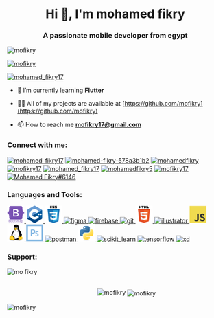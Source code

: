 <h1 align="center">Hi 👋, I'm mohamed fikry</h1>
<h3 align="center">A passionate mobile developer from egypt</h3>

<p align="left"> <img src="https://komarev.com/ghpvc/?username=mofikry&label=Profile%20views&color=0e75b6&style=flat" alt="mofikry" /> </p>

<p align="left"> <a href="https://github.com/ryo-ma/github-profile-trophy"><img src="https://github-profile-trophy.vercel.app/?username=mofikry" alt="mofikry" /></a> </p>

<p align="left"> <a href="https://twitter.com/mohamed_fikry17" target="blank"><img src="https://img.shields.io/twitter/follow/mohamed_fikry17?logo=twitter&style=for-the-badge" alt="mohamed_fikry17" /></a> </p>

- 🌱 I’m currently learning **Flutter**

- 👨‍💻 All of my projects are available at [https://github.com/mofikry](https://github.com/mofikry)

- 📫 How to reach me **mofikry17@gmail.com**

<h3 align="left">Connect with me:</h3>
<p align="left">
<a href="https://twitter.com/mohamed_fikry17" target="blank"><img align="center" src="https://raw.githubusercontent.com/rahuldkjain/github-profile-readme-generator/master/src/images/icons/Social/twitter.svg" alt="mohamed_fikry17" height="30" width="40" /></a>
<a href="https://linkedin.com/in/mohamed-fikry-578a3b1b2" target="blank"><img align="center" src="https://raw.githubusercontent.com/rahuldkjain/github-profile-readme-generator/master/src/images/icons/Social/linked-in-alt.svg" alt="mohamed-fikry-578a3b1b2" height="30" width="40" /></a>
<a href="https://kaggle.com/mohamedfikry" target="blank"><img align="center" src="https://raw.githubusercontent.com/rahuldkjain/github-profile-readme-generator/master/src/images/icons/Social/kaggle.svg" alt="mohamedfikry" height="30" width="40" /></a>
<a href="https://fb.com/mofikry17" target="blank"><img align="center" src="https://raw.githubusercontent.com/rahuldkjain/github-profile-readme-generator/master/src/images/icons/Social/facebook.svg" alt="mofikry17" height="30" width="40" /></a>
<a href="https://instagram.com/mohamed_fikry17" target="blank"><img align="center" src="https://raw.githubusercontent.com/rahuldkjain/github-profile-readme-generator/master/src/images/icons/Social/instagram.svg" alt="mohamed_fikry17" height="30" width="40" /></a>
<a href="https://www.behance.net/mohamedfikry5" target="blank"><img align="center" src="https://raw.githubusercontent.com/rahuldkjain/github-profile-readme-generator/master/src/images/icons/Social/behance.svg" alt="mohamedfikry5" height="30" width="40" /></a>
<a href="https://www.leetcode.com/mofikry17" target="blank"><img align="center" src="https://raw.githubusercontent.com/rahuldkjain/github-profile-readme-generator/master/src/images/icons/Social/leet-code.svg" alt="mofikry17" height="30" width="40" /></a>
<a href="https://discord.gg/Mohamed Fikry#6146" target="blank"><img align="center" src="https://raw.githubusercontent.com/rahuldkjain/github-profile-readme-generator/master/src/images/icons/Social/discord.svg" alt="Mohamed Fikry#6146" height="30" width="40" /></a>
</p>

<h3 align="left">Languages and Tools:</h3>
<p align="left"> <a href="https://getbootstrap.com" target="_blank" rel="noreferrer"> <img src="https://raw.githubusercontent.com/devicons/devicon/master/icons/bootstrap/bootstrap-plain-wordmark.svg" alt="bootstrap" width="40" height="40"/> </a> <a href="https://www.w3schools.com/cpp/" target="_blank" rel="noreferrer"> <img src="https://raw.githubusercontent.com/devicons/devicon/master/icons/cplusplus/cplusplus-original.svg" alt="cplusplus" width="40" height="40"/> </a> <a href="https://www.w3schools.com/css/" target="_blank" rel="noreferrer"> <img src="https://raw.githubusercontent.com/devicons/devicon/master/icons/css3/css3-original-wordmark.svg" alt="css3" width="40" height="40"/> </a> <a href="https://www.figma.com/" target="_blank" rel="noreferrer"> <img src="https://www.vectorlogo.zone/logos/figma/figma-icon.svg" alt="figma" width="40" height="40"/> </a> <a href="https://firebase.google.com/" target="_blank" rel="noreferrer"> <img src="https://www.vectorlogo.zone/logos/firebase/firebase-icon.svg" alt="firebase" width="40" height="40"/> </a> <a href="https://git-scm.com/" target="_blank" rel="noreferrer"> <img src="https://www.vectorlogo.zone/logos/git-scm/git-scm-icon.svg" alt="git" width="40" height="40"/> </a> <a href="https://www.w3.org/html/" target="_blank" rel="noreferrer"> <img src="https://raw.githubusercontent.com/devicons/devicon/master/icons/html5/html5-original-wordmark.svg" alt="html5" width="40" height="40"/> </a> <a href="https://www.adobe.com/in/products/illustrator.html" target="_blank" rel="noreferrer"> <img src="https://www.vectorlogo.zone/logos/adobe_illustrator/adobe_illustrator-icon.svg" alt="illustrator" width="40" height="40"/> </a> <a href="https://developer.mozilla.org/en-US/docs/Web/JavaScript" target="_blank" rel="noreferrer"> <img src="https://raw.githubusercontent.com/devicons/devicon/master/icons/javascript/javascript-original.svg" alt="javascript" width="40" height="40"/> </a> <a href="https://www.linux.org/" target="_blank" rel="noreferrer"> <img src="https://raw.githubusercontent.com/devicons/devicon/master/icons/linux/linux-original.svg" alt="linux" width="40" height="40"/> </a> <a href="https://www.photoshop.com/en" target="_blank" rel="noreferrer"> <img src="https://raw.githubusercontent.com/devicons/devicon/master/icons/photoshop/photoshop-line.svg" alt="photoshop" width="40" height="40"/> </a> <a href="https://postman.com" target="_blank" rel="noreferrer"> <img src="https://www.vectorlogo.zone/logos/getpostman/getpostman-icon.svg" alt="postman" width="40" height="40"/> </a> <a href="https://www.python.org" target="_blank" rel="noreferrer"> <img src="https://raw.githubusercontent.com/devicons/devicon/master/icons/python/python-original.svg" alt="python" width="40" height="40"/> </a> <a href="https://scikit-learn.org/" target="_blank" rel="noreferrer"> <img src="https://upload.wikimedia.org/wikipedia/commons/0/05/Scikit_learn_logo_small.svg" alt="scikit_learn" width="40" height="40"/> </a> <a href="https://www.tensorflow.org" target="_blank" rel="noreferrer"> <img src="https://www.vectorlogo.zone/logos/tensorflow/tensorflow-icon.svg" alt="tensorflow" width="40" height="40"/> </a> <a href="https://www.adobe.com/products/xd.html" target="_blank" rel="noreferrer"> <img src="https://cdn.worldvectorlogo.com/logos/adobe-xd.svg" alt="xd" width="40" height="40"/> </a> </p>

<h3 align="left">Support:</h3>
<p><a href="https://ko-fi.com/mo fikry"> <img align="left" src="https://cdn.ko-fi.com/cdn/kofi3.png?v=3" height="50" width="210" alt="mo fikry" /></a></p><br><br>

<p><img align="left" src="https://github-readme-stats.vercel.app/api/top-langs?username=mofikry&show_icons=true&locale=en&layout=compact" alt="mofikry" /></p>

<p>&nbsp;<img align="center" src="https://github-readme-stats.vercel.app/api?username=mofikry&show_icons=true&locale=en" alt="mofikry" /></p>

<p><img align="center" src="https://github-readme-streak-stats.herokuapp.com/?user=mofikry&" alt="mofikry" /></p>

